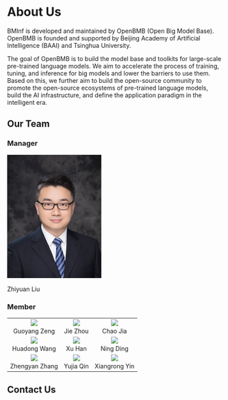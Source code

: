 # About Us
BMInf is developed and maintained by OpenBMB (Open Big Model Base). OpenBMB is founded and supported by Beijing Academy of Artificial Intelligence (BAAI) and Tsinghua University. 

The goal of OpenBMB is to build the model base and toolkits for large-scale pre-trained language models. We aim to accelerate the process of training, tuning, and inference for big models and lower the barriers to use them. Based on this, we further aim to build the open-source community to promote the open-source ecosystems of pre-trained language models, build the AI infrastructure, and define the application paradigm in the intelligent era.

## Our Team

### Manager
![](images/people/lzy.png)

Zhiyuan Liu

### Member

<table>
    <tr>
        <td ><center><img src="https://raw.githubusercontent.com/jayzzhou-thu/inference/docs/docs/source/images/people/zgy.png" ><br/>Guoyang Zeng</center></td>
        <td ><center><img src="https://raw.githubusercontent.com/jayzzhou-thu/inference/docs/docs/source/images/people/zj.jpeg" ><br/>Jie Zhou</center></td>
        <td ><center><img src="https://raw.githubusercontent.com/jayzzhou-thu/inference/docs/docs/source/images/people/jc.jpeg"><br/>Chao Jia</center></td>
    </tr>
    <tr>
        <td ><center><img src="https://raw.githubusercontent.com/jayzzhou-thu/inference/docs/docs/source/images/people/whd.jpeg"><br/>Huadong Wang</center></td>
        <td ><center><img src="https://raw.githubusercontent.com/jayzzhou-thu/inference/docs/docs/source/images/people/hx.png"><br/>Xu Han</center></td>
        <td ><center><img src="https://raw.githubusercontent.com/jayzzhou-thu/inference/docs/docs/source/images/people/dn.png"><br/>Ning Ding</center></td>
    </tr>
    <tr>
        <td ><center><img src="https://raw.githubusercontent.com/jayzzhou-thu/inference/docs/docs/source/images/people/zzy.png"><br/>Zhengyan Zhang</center></td>
        <td ><center><img src="https://raw.githubusercontent.com/jayzzhou-thu/inference/docs/docs/source/images/people/qyj.jpg"><br/>Yujia Qin</center></td>
        <td ><center><img src="https://raw.githubusercontent.com/jayzzhou-thu/inference/docs/docs/source/images/people/yxr.png"><br/>Xiangrong Yin</center></td>
    </tr>
</table>


## Contact Us

